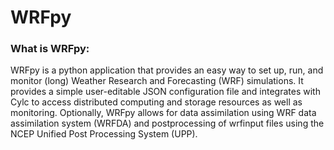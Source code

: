 # WRFpy
### What is WRFpy:
WRFpy is a python application that provides an easy way to set up, run,
and monitor (long) Weather Research and Forecasting (WRF) simulations. It 
provides a simple user-editable JSON configuration file and integrates
with Cylc to access distributed computing and storage resources as well as monitoring. 
Optionally, WRFpy allows for data assimilation using WRF data assimilation
system (WRFDA) and postprocessing of wrfinput files using the NCEP Unified 
Post Processing System (UPP).
